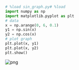 

```python


# %load sin_graph.py# %load 
import numpy as np
import matplotlib.pyplot as plt
# data
x = np.arange(0, 6, 0.1)
y1 = np.sin(x)
y2 = np.cos(x)
# plot graph
plt.plot(x, y1)
plt.plot(x, y2)
plt.show()

```


![png](output_0_0.png)

